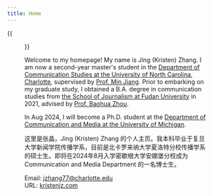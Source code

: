 ```yaml
---
title: Home
---
```


{{<figure src="/image/Myself.jpg">}}

Welcome to my homepage! My name is Jing (Kristen) Zhang. I am now a second-year master's student in the [Department of Communication Studies at the University of North Carolina, Charlotte](https://communication.charlotte.edu/), supervised by [Prof. Min Jiang](https://pages.charlotte.edu/min-jiang/). Prior to embarking on my graduate study, I obtained a B.A. degree in communication studies from [the School of Journalism at Fudan University](http://www.xwxy.fudan.edu.cn/n1339/index.html) in 2021, advised by [Prof. Baohua Zhou](http://www.xwxy.fudan.edu.cn/dm/Show.aspx?info_lb=4&flag=4&info_id=7). 

In Aug 2024, I will become a Ph.D. student at the [Department of Communication and Media at the University of Michigan](https://lsa.umich.edu/comm).

这里是张晶，Jing (Kristen) Zhang 的个人主页。我本科毕业于复旦大学新闻学院传播学系，目前是北卡罗来纳大学夏洛特分校传播学系的硕士生。即将在2024年8月入学密歇根大学安娜堡分校成为 Communication and Media Department 的一名博士生。



Email: jzhang77@charlotte.edu\
URL: [kristenjz.com](https://kristenjz.com/)

